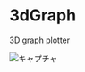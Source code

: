 # 3dGraph

3D graph plotter

![キャプチャ](https://raw.githubusercontent.com/mrk21/junk_3dgraph/master/capture.png)
